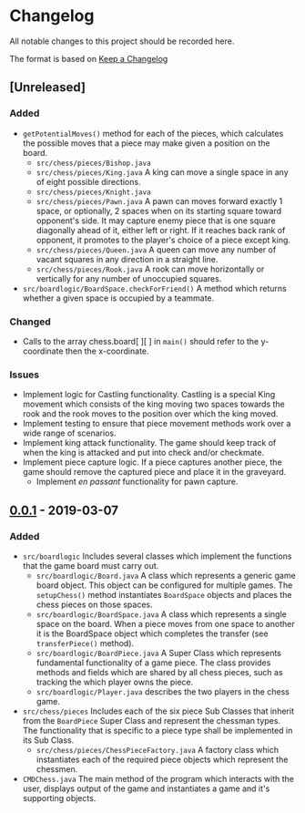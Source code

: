 # Changelog

All notable changes to this project should be recorded here.

The format is based on [Keep a Changelog](https://keepachangelog.com/en/1.0.0/)

## [Unreleased]
### Added
* `getPotentialMoves()` method for each of the pieces, which calculates the possible moves that a piece may make given a
position on the board.
  *  `src/chess/pieces/Bishop.java`
  *  `src/chess/pieces/King.java`  A king can move a single space in any of eight possible directions.
  *  `src/chess/pieces/Knight.java`
  *  `src/chess/pieces/Pawn.java` A pawn can moves forward exactly 1 space, or optionally, 2 spaces when on its starting square toward opponent's side. It may capture enemy piece that is one square diagonally ahead of it, either left or right. If it reaches back rank of opponent, it promotes to the player's choice of a piece except king.
  *  `src/chess/pieces/Queen.java` A queen can move any number of vacant squares in any direction in a straight line.
  *  `src/chess/pieces/Rook.java` A rook can move horizontally or vertically for any number of unoccupied squares.
*  `src/boardlogic/BoardSpace.checkForFriend()` A method which returns whether a given space is occupied by a teammate.
### Changed
*  Calls to the array chess.board[ ][ ] in `main()` should refer to the y-coordinate then the x-coordinate. 
### Issues
* Implement logic for Castling functionality. Castling is a special King movement which consists of the king moving
two spaces towards the rook and the rook moves to the position over which the king moved.
* Implement testing to ensure that piece movement methods work over a wide range of scenarios.
* Implement king attack functionality. The game should keep track of when the king is attacked and put into check and/or
checkmate.
* Implement piece capture logic. If a piece captures another piece, the game should remove the captured piece and place
it in the graveyard. 
  * Implement _en passant_ functionality for pawn capture.

## [0.0.1](https://github.com/rj-pe/CIS434_Spring2019_G5/commit/c674ea11988a803630b90b42e0479bc34945ff0f) - 2019-03-07
### Added
*  `src/boardlogic` Includes several classes which implement the functions that the game board must carry out.  
    *  `src/boardlogic/Board.java`  A class which represents a generic game board object. This object can be configured
for multiple games. The `setupChess()` method instantiates `BoardSpace` objects and places the chess pieces on those spaces.
    *  `src/boardlogic/BoardSpace.java` A class which represents a single space on the board. When a piece moves from one 
space to another it is the BoardSpace object which completes the transfer (see `transferPiece()` method).
    *  `src/boardlogic/BoardPiece.java` A Super Class which represents fundamental functionality of a game piece. The 
class provides methods and fields which are shared by all chess pieces, such as tracking the which player owns the piece.
    *  `src/boardlogic/Player.java` describes the two players in the chess game.
*  `src/chess/pieces` Includes each of the six piece Sub Classes that inherit from the `BoardPiece` Super Class and 
represent the chessman types. The functionality that is specific to a piece type shall be implemented in its Sub Class.
    *  `src/chess/pieces/ChessPieceFactory.java` A factory class which instantiates each of the required piece objects which
represent the chessmen.
*  `CMDChess.java` The main method of the program which interacts with the user, displays output of the game and instantiates
a game and it's supporting objects.

